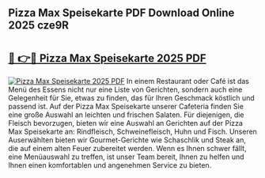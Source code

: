 ## Pizza Max Speisekarte PDF Download Online 2025 cze9R

# <h2><a href="http://gc6j612.nevu.top/?p=Pizza+Max+Speisekarte">🔗 👉🔴 Pizza Max Speisekarte 2025 PDF</a></h2>

[![Pizza Max Speisekarte 2025 PDF](https://i.imgur.com/dBaPXMq.png)](http://gc6j612.nevu.top/?p=Pizza+Max+Speisekarte)
In einem Restaurant oder Café ist das Menü des Essens nicht nur eine Liste von Gerichten, sondern auch eine Gelegenheit für Sie, etwas zu finden, das für Ihren Geschmack köstlich und passend ist. Auf der Pizza Max Speisekarte unserer Cafeteria finden Sie eine große Auswahl an leichten und frischen Salaten. Für diejenigen, die Fleisch bevorzugen, bieten wir eine Auswahl an Gerichten auf der Pizza Max Speisekarte an: Rindfleisch, Schweinefleisch, Huhn und Fisch. Unseren Auserwählten bieten wir Gourmet-Gerichte wie Schaschlik und Steak an, die auf einem alten Feuer zubereitet werden. Wenn es Ihnen schwer fällt, eine Menüauswahl zu treffen, ist unser Team bereit, Ihnen zu helfen und Ihnen einen komfortablen und angenehmen Service zu bieten.
